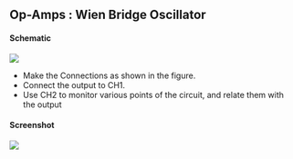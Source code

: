 Op-Amps : Wien Bridge Oscillator
---

#### Schematic

![](https://fossasia.github.io/pslab-experiments/images/schematics/Wein_Bridge_Oscillator.svg)

* Make the Connections as shown in the figure.
* Connect the output to CH1.
* Use CH2 to monitor various points of the circuit, and relate them with the output

#### Screenshot

![](https://fossasia.github.io/pslab-experiments/images/screenshots/wien-bridge.png)
